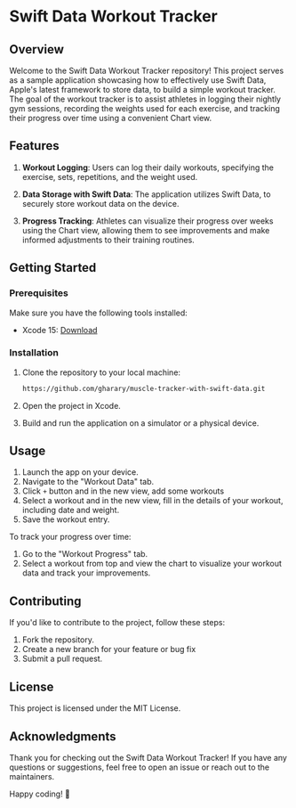 # Swift Data Workout Tracker

## Overview

Welcome to the Swift Data Workout Tracker repository! This project serves as a sample application showcasing how to effectively use Swift Data, Apple's latest framework to store data, to build a simple workout tracker. The goal of the workout tracker is to assist athletes in logging their nightly gym sessions, recording the weights used for each exercise, and tracking their progress over time using a convenient Chart view.

## Features

1. **Workout Logging**: Users can log their daily workouts, specifying the exercise, sets, repetitions, and the weight used.

2. **Data Storage with Swift Data**: The application utilizes Swift Data, to securely store workout data on the device.

3. **Progress Tracking**: Athletes can visualize their progress over weeks using the Chart view, allowing them to see improvements and make informed adjustments to their training routines.

## Getting Started

### Prerequisites

Make sure you have the following tools installed:

- Xcode 15: [Download](https://developer.apple.com/xcode/)

### Installation

1. Clone the repository to your local machine:

    ```bash
    https://github.com/gharary/muscle-tracker-with-swift-data.git
    ```

2. Open the project in Xcode.

3. Build and run the application on a simulator or a physical device.

## Usage

1. Launch the app on your device.
2. Navigate to the "Workout Data" tab.
3. Click `+` button and in the new view, add some workouts
3. Select a workout and in the new view, fill in the details of your workout, including date and weight.
4. Save the workout entry.

To track your progress over time:

1. Go to the "Workout Progress" tab.
2. Select a workout from top and view the chart to visualize your workout data and track your improvements.

## Contributing

If you'd like to contribute to the project, follow these steps:

1. Fork the repository.
2. Create a new branch for your feature or bug fix
3. Submit a pull request.

## License

This project is licensed under the MIT License.

## Acknowledgments

Thank you for checking out the Swift Data Workout Tracker! If you have any questions or suggestions, feel free to open an issue or reach out to the maintainers.

Happy coding! 🚀
